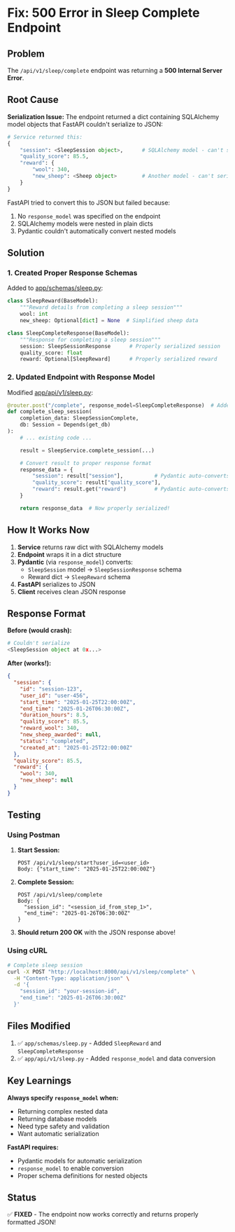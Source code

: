 # Fix: 500 Error in Sleep Complete Endpoint

## Problem

The `/api/v1/sleep/complete` endpoint was returning a **500 Internal Server Error**.

## Root Cause

**Serialization Issue:** The endpoint returned a dict containing SQLAlchemy model objects that FastAPI couldn't serialize to JSON:

```python
# Service returned this:
{
    "session": <SleepSession object>,      # SQLAlchemy model - can't serialize!
    "quality_score": 85.5,
    "reward": {
        "wool": 340,
        "new_sheep": <Sheep object>        # Another model - can't serialize!
    }
}
```

FastAPI tried to convert this to JSON but failed because:
1. No `response_model` was specified on the endpoint
2. SQLAlchemy models were nested in plain dicts
3. Pydantic couldn't automatically convert nested models

## Solution

### 1. Created Proper Response Schemas

Added to [app/schemas/sleep.py](src/backend/app/schemas/sleep.py):

```python
class SleepReward(BaseModel):
    """Reward details from completing a sleep session"""
    wool: int
    new_sheep: Optional[dict] = None  # Simplified sheep data

class SleepCompleteResponse(BaseModel):
    """Response for completing a sleep session"""
    session: SleepSessionResponse      # Properly serialized session
    quality_score: float
    reward: Optional[SleepReward]      # Properly serialized reward
```

### 2. Updated Endpoint with Response Model

Modified [app/api/v1/sleep.py](src/backend/app/api/v1/sleep.py):

```python
@router.post("/complete", response_model=SleepCompleteResponse)  # Added response_model!
def complete_sleep_session(
    completion_data: SleepSessionComplete,
    db: Session = Depends(get_db)
):
    # ... existing code ...

    result = SleepService.complete_session(...)

    # Convert result to proper response format
    response_data = {
        "session": result["session"],          # Pydantic auto-converts to SleepSessionResponse
        "quality_score": result["quality_score"],
        "reward": result.get("reward")         # Pydantic auto-converts to SleepReward
    }

    return response_data  # Now properly serialized!
```

## How It Works Now

1. **Service** returns raw dict with SQLAlchemy models
2. **Endpoint** wraps it in a dict structure
3. **Pydantic** (via `response_model`) converts:
   - `SleepSession` model → `SleepSessionResponse` schema
   - Reward dict → `SleepReward` schema
4. **FastAPI** serializes to JSON
5. **Client** receives clean JSON response

## Response Format

**Before (would crash):**
```python
# Couldn't serialize
<SleepSession object at 0x...>
```

**After (works!):**
```json
{
  "session": {
    "id": "session-123",
    "user_id": "user-456",
    "start_time": "2025-01-25T22:00:00Z",
    "end_time": "2025-01-26T06:30:00Z",
    "duration_hours": 8.5,
    "quality_score": 85.5,
    "reward_wool": 340,
    "new_sheep_awarded": null,
    "status": "completed",
    "created_at": "2025-01-25T22:00:00Z"
  },
  "quality_score": 85.5,
  "reward": {
    "wool": 340,
    "new_sheep": null
  }
}
```

## Testing

### Using Postman

1. **Start Session:**
   ```
   POST /api/v1/sleep/start?user_id=<user_id>
   Body: {"start_time": "2025-01-25T22:00:00Z"}
   ```

2. **Complete Session:**
   ```
   POST /api/v1/sleep/complete
   Body: {
     "session_id": "<session_id_from_step_1>",
     "end_time": "2025-01-26T06:30:00Z"
   }
   ```

3. **Should return 200 OK** with the JSON response above!

### Using cURL

```bash
# Complete sleep session
curl -X POST "http://localhost:8000/api/v1/sleep/complete" \
  -H "Content-Type: application/json" \
  -d '{
    "session_id": "your-session-id",
    "end_time": "2025-01-26T06:30:00Z"
  }'
```

## Files Modified

1. ✅ `app/schemas/sleep.py` - Added `SleepReward` and `SleepCompleteResponse`
2. ✅ `app/api/v1/sleep.py` - Added `response_model` and data conversion

## Key Learnings

**Always specify `response_model` when:**
- Returning complex nested data
- Returning database models
- Need type safety and validation
- Want automatic serialization

**FastAPI requires:**
- Pydantic models for automatic serialization
- `response_model` to enable conversion
- Proper schema definitions for nested objects

## Status

✅ **FIXED** - The endpoint now works correctly and returns properly formatted JSON!
